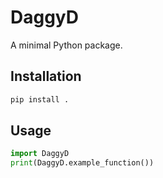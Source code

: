 # DaggyD

A minimal Python package.

## Installation
```sh
pip install .
```

## Usage
```python
import DaggyD
print(DaggyD.example_function())
```
